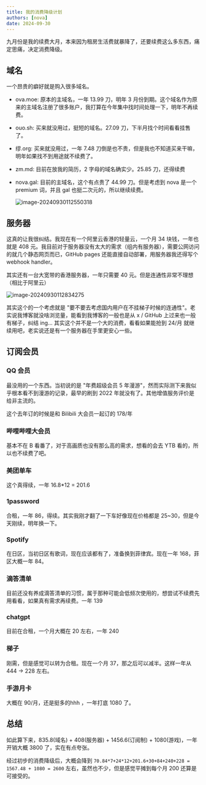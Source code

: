 ```yaml
---
title: 我的消费降级计划
authors: [nova]
date: 2024-09-30
---
```


九月份是我的续费大月，本来因为租房生活费就暴降了，还要续费这么多东西，痛定思痛，决定消费降级。

<!--truncate-->

## 域名

一个昂贵的癖好就是购入很多域名。

- ova.moe: 原本的主域名，一年 13.99 刀，明年 3 月份到期。这个域名作为原来的主域名注册了很多账户，我打算在今年集中找时间处理一下，明年不再续费。

- ouo.sh: 买来就没用过，挺短的域名。27.09 刀，下半月找个时间看看挂售了。

- 缪.org: 买来就没用过，一年 7.48 刀倒是也不贵，但是我也不知道买来干嘛，明年如果找不到用途就不续费了。

- zm.md: 目前在放我的简历，2 字母的域名确实少。25.85 刀，还得续费

- nova.gal: 目前的主域名，这个有点贵了 44.99 刀。但是考虑到 nova 是一个 premium 词，并且 gal 也挺二次元的，所以继续续费。

  ![image-20240930112550318](https://oss.nova.gal/img/image-20240930112550318.png)

## 服务器

这真的让我很纠结。我现在有一个阿里云香港的轻量云，一个月 34 块钱，一年也就是 408 元。我目前对于服务器没有太大的需求（组内有服务器），需要公网访问的就几个静态网页而已，GitHub pages 还能直接自动部署，用服务器我还得写个 webhook handler。

其实还有一台大宽带的香港服务器，一年只需要 40 元。但是连通性非常不理想（相比于阿里云）

![image-20240930112834275](https://oss.nova.gal/img/image-20240930112834275.png)



其实这个的一个考虑就是 "要不要去考虑国内用户在不挂梯子时候的连通性"。老实说我博客就没啥浏览量，能看到我博客的一般也是从 x / GitHub 上过来也一般有梯子，纠结 ing... 其实这个并不是一个大的消费，看看如果能抢到 24/月 就继续用吧，老实说还是有一个服务器在手里更安心一些。

## 订阅会员

### QQ 会员

最没用的一个东西。当初说的是 "年费超级会员 5 年漫游"，然而实际测下来我似乎根本看不到漫游的记录，最早的刷到 2022 年就没有了。其他增值服务评价是给非主流的。

这个去年订的时候是和 Bilibili 大会员一起订的 178/年

### 哔哩哔哩大会员

基本不在 B 看番了，对于高画质也没有那么高的需求，想看的会去 YTB 看的，所以也不续费了吧。

### 美团单车

这个真得续，一年 16.8*12 = 201.6

### 1password

合租，一年 86，得续。其实我刚才翻了一下车好像现在价格都是 25~30，但是今天刚续，明年换一下。

### Spotify

在日区，当初日区有歌词，现在应该都有了，准备换到菲律宾。现在一年 168，菲区大概一年 84。

### 滴答清单

目前还没有养成滴答清单的习惯，属于那种可能会低频次使用的，想尝试不续费先用看看，如果真有需求再续费。一年 139

### chatgpt

目前在合租，一个月大概在 20 左右，一年 240

### 梯子

刚需，但是感觉可以转为合租。现在一个月 37，那之后可以减半。这样一年从 444 -> 228 左右。

### 手游月卡

大概在 90/月，还是挺多的hhh ，一年打底 1080 了。



## 总结

如此算下来，835.8(域名) + 408(服务器) + 1456.6(订阅制) + 1080(游戏)，一年开销大概 3800 了，实在有点夸张。

经过初步的消费降级后，大概会降到 `70.84*7+24*12+201.6+30+84+240+228 = 1567.48 + 1080 = 2600` 左右，虽然也不少，但是感觉平摊到每个月 200 还算是可接受的。